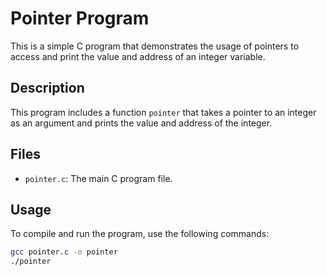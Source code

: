 # Pointer Program

This is a simple C program that demonstrates the usage of pointers to access and print the value and address of an integer variable.

## Description
This program includes a function `pointer` that takes a pointer to an integer as an argument and prints the value and address of the integer.

## Files
- `pointer.c`: The main C program file.

## Usage
To compile and run the program, use the following commands:

```bash
gcc pointer.c -o pointer
./pointer
